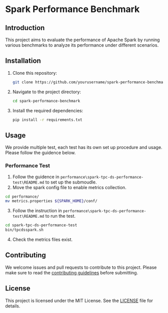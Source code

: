 # Spark Performance Benchmark

## Introduction
This project aims to evaluate the performance of Apache Spark by running various benchmarks to analyze its performance under different scenarios.

## Installation
1. Clone this repository:
    ```bash
    git clone https://github.com/yourusername/spark-performance-benchmark.git
    ```
2. Navigate to the project directory:
    ```bash
    cd spark-performance-benchmark
    ```
3. Install the required dependencies:
    ```bash
    pip install -r requirements.txt
    ```

## Usage
We provide multiple test, each test has its own set up procedure and usage. Please follow the guidence below.

### Performance Test
1. Follow the guidence in `performance\spark-tpc-ds-performance-test\README.md` to set up the submoudle.
2. Move the spark config file to enable metrics collection.
```bash
cd performance/
mv metrics.properties ${SPARK_HOME}/conf/
```

3. Follow the instruction in `performance\spark-tpc-ds-performance-test\README.md` to run the test.
```bash
cd spark-tpc-ds-performance-test
bin/tpcdsspark.sh 
```

4. Check the metrics files exist.

## Contributing
We welcome issues and pull requests to contribute to this project. Please make sure to read the [contributing guidelines](CONTRIBUTING.md) before submitting.

## License
This project is licensed under the MIT License. See the [LICENSE](LICENSE) file for details.